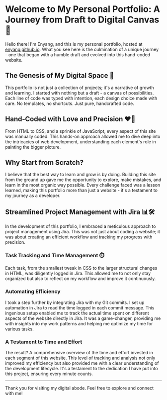 # Welcome to My Personal Portfolio: A Journey from Draft to Digital Canvas 🌟

Hello there! I'm Enyang, and this is my personal portfolio, hosted at [enyang.github.io](https://enyang.github.io). What you see here is the culmination of a unique journey - one that began with a humble draft and evolved into this hand-coded website.

## The Genesis of My Digital Space 🚀
This portfolio is not just a collection of projects; it's a narrative of growth and learning. I started with nothing but a draft - a canvas of possibilities. Each line of code was typed with intention, each design choice made with care. No templates, no shortcuts. Just pure, handcrafted code.

## Hand-Coded with Love and Precision ❤️🔧
From HTML to CSS, and a sprinkle of JavaScript, every aspect of this site was manually coded. This hands-on approach allowed me to dive deep into the intricacies of web development, understanding each element's role in painting the bigger picture.

## Why Start from Scratch?
I believe that the best way to learn and grow is by doing. Building this site from the ground up gave me the opportunity to explore, make mistakes, and learn in the most organic way possible. Every challenge faced was a lesson learned, making this portfolio more than just a website - it's a testament to my journey as a developer.

## Streamlined Project Management with Jira 📊🛠️
In the development of this portfolio, I embraced a meticulous approach to project management using Jira. This was not just about coding a website; it was about creating an efficient workflow and tracking my progress with precision.

### Task Tracking and Time Management ⏱️
Each task, from the smallest tweak in CSS to the larger structural changes in HTML, was diligently logged in Jira. This allowed me to not only stay organized but also to reflect on my workflow and improve it continuously.

### Automating Efficiency
I took a step further by integrating Jira with my Git commits. I set up automation in Jira to read the time logged in each commit message. This ingenious setup enabled me to track the actual time spent on different aspects of the website directly in Jira. It was a game-changer, providing me with insights into my work patterns and helping me optimize my time for various tasks.

### A Testament to Time and Effort
The result? A comprehensive overview of the time and effort invested in each segment of this website. This level of tracking and analysis not only improved my efficiency but also provided me with a clear understanding of the development lifecycle. It's a testament to the dedication I have put into this project, ensuring every minute counts.

---

Thank you for visiting my digital abode. Feel free to explore and connect with me!

